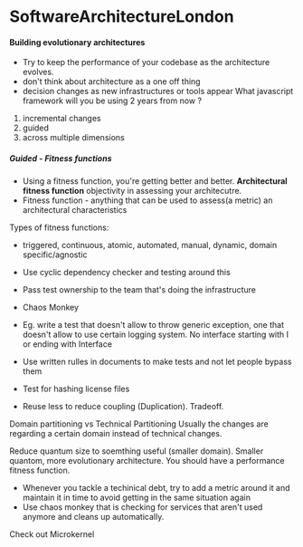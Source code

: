 # SoftwareArchitectureLondon

#### Building evolutionary architectures
- Try to keep the performance of your codebase as the architecture evolves. 
- don't think about architecture as a one off thing
- decision changes as new infrastructures or tools appear
What javascript framework will you be using 2 years from now ? 

1. incremental changes
2. guided
3. across multiple dimensions

##### Guided - Fitness functions
- Using a fitness function, you're getting better and better. 
<b>Architectural fitness function</b> objectivity in assessing your architecutre. 
- Fitness function - anything that can be used to assess(a metric) an architectural characteristics

Types of fitness functions: 
- triggered, continuous, atomic, automated, manual, dynamic, domain specific/agnostic

- Use cyclic dependency checker and testing around this
- Pass test ownership to the team that's doing the infrastructure
- Chaos Monkey
- Eg. write a test that doesn't allow to throw generic exception, one that doesn't allow to use certain logging system. No interface starting with I or ending with Interface 
- Use written rulles in documents to make tests and not let people bypass them 
- Test for hashing license files
- Reuse less to reduce coupling (Duplication). Tradeoff.

Domain partitioning vs Technical Partitioning
Usually the changes are regarding a certain domain instead of technical changes. 

Reduce quantum size to soemthing useful (smaller domain). Smaller quantom, more evolutionary architecture. 
You should have a performance fitness function.
- Whenever you tackle a techinical debt, try to add a metric around it and maintain it in time to avoid getting in the same situation again
- Use chaos monkey that is checking for services that aren't used anymore and cleans up automatically.

Check out Microkernel